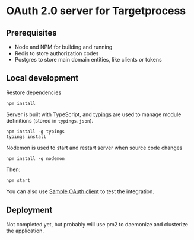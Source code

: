 # OAuth 2.0 server for Targetprocess

## Prerequisites

- Node and NPM for building and running
- Redis to store authorization codes
- Postgres to store main domain entities, like clients or tokens

## Local development

Restore dependencies

    npm install
        
Server is built with TypeScript, and [typings](https://github.com/typings/typings) are used to manage module definitions (stored in `typings.json`).

    npm install -g typings
    typings install
    
Nodemon is used to start and restart server when source code changes

    npm install -g nodemon
    
Then:

    npm start

You can also use [Sample OAuth client](https://github.com/khmylov/tp-oauth-client) to test the integration.

## Deployment

Not completed yet, but probably will use pm2 to daemonize and clusterize the application.

